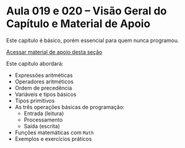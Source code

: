 # Aula 019 e 020 – Visão Geral do Capítulo e Material de Apoio

Este capítulo é básico, porém essencial para quem nunca programou.  

[Acessar material de apoio desta seção](../../../material_de_apoio/04-estrutura-sequencial.pdf)  

Este capítulo abordará:

- Expressões aritméticas  
- Operadores aritméticos  
- Ordem de precedência  
- Variáveis e tipos básicos  
- Tipos primitivos  
- As três operações básicas de programação:  
  - Entrada (leitura)  
  - Processamento  
  - Saída (escrita)  
- Funções matemáticas com `Math`  
- Exemplos e exercícios práticos
